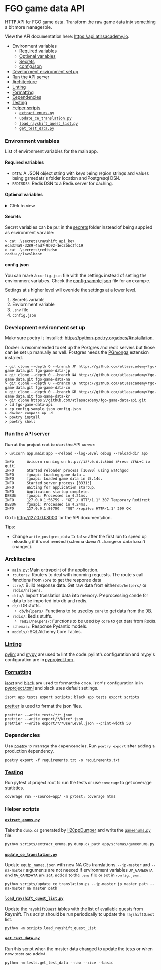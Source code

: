# FGO game data API <!-- omit in toc -->

HTTP API for FGO game data. Transform the raw game data into something a bit more manageable.

View the API documentation here: https://api.atlasacademy.io.

- [Environment variables](#environment-variables)
  - [Required variables](#required-variables)
  - [Optional variables](#optional-variables)
  - [Secrets](#secrets)
  - [config.json](#configjson)
- [Development environment set up](#development-environment-set-up)
- [Run the API server](#run-the-api-server)
- [Architecture](#architecture)
- [Linting](#linting)
- [Formatting](#formatting)
- [Dependencies](#dependencies)
- [Testing](#testing)
- [Helper scripts](#helper-scripts)
  - [`extract_enums.py`](#extract_enumspy)
  - [`update_ce_translation.py`](#update_ce_translationpy)
  - [`load_rayshift_quest_list.py`](#load_rayshift_quest_listpy)
  - [`get_test_data.py`](#get_test_datapy)

### Environment variables


List of environment variables for the main app.

#### Required variables
- `DATA`: A JSON object string with keys being region strings and values being gamedata's folder location and Postgresql DSN.
- `REDISDSN`: Redis DSN to a Redis server for caching.

#### Optional variables
<details>
<summary>Click to view</summary>

- `REDIS_PREFIX`: default to `fgoapi`. Prefix for redis keys.
- `CLEAR_REDIS_CACHE`: default to `True`. If set, will clear the redis cache on start and when the webhook above is used.
- `RATE_LIMIT_PER_5_SEC`: default to `100`. The rate limit per 5 seconds for nice and raw endpoints.
- `RAYSHIFT_API_KEY`: default to `""`. Rayshift.io API key to pull quest data.
- `RAYSHIFT_API_URL`: default to https://rayshift.io/api/v1/. Rayshift.io API URL.
- `QUEST_CACHE_LENGTH`: default to `3600`. How long to cache the quest and war endpoints in seconds. Because the rayshift data is updated continously, web and quest endpoints have lower cache time.
- `WRITE_POSTGRES_DATA`: default to `True`. Overwrite the data in PostgreSQL when importing.
- `WRITE_REDIS_DATA`: default to `True`. Overwrite the data in Redis when importing.
- `ASSET_URL`: defaults to https://assets.atlasacademy.io/GameData/. Base URL for the game assets.
- `OPENAPI_URL`: default to `None`. Set the server URL in the openapi schema export.
- `EXPORT_ALL_NICE`: default to `False`. If set to `True`, at start the app will generate nice data of all servant and CE and serve them at the `/export` endpoint. It's recommended to serve the files in the `/export` folder using nginx or equivalent webserver to lighten the load on the API server.
- `DOCUMENTATION_ALL_NICE`: default to `False`. If set to `True`, there will be links to the exported all nice files in the documentation.
- `GITHUB_WEBHOOK_SECRET`: default to `""`. If set, will add a webhook location at `/GITHUB_WEBHOOK_SECRET/update` that will pull and update the game data. If it's not set, the endpoint is not created.
- `GITHUB_WEBHOOK_GIT_PULL`: default to `False`. If set, the app will do `git pull` on the gamedata repos when the webhook above is used.
- `GITHUB_WEBHOOK_SLEEP`: default to `0`. If set, will delay the action above by `GITHUB_WEBHOOK_SLEEP` seconds.

</details>

#### Secrets

Secret variables can be put in the [secrets](secrets/) folder instead of being supplied as environment variable:
```
> cat .\secrets\rayshift_api_key
eca334a9-3289-4ad7-9b92-1ec2bbc3fc19
> cat .\secrets\redisdsn
redis://localhost
```

#### config.json

You can make a `config.json` file with the settings instead of setting the environment variables. Check the [config.sample.json](config.sample.json) file for an example.

Settings at a higher level will override the settings at a lower level.
1. Secrets variable
2. Enviornment variable
3. `.env` file
4. `config.json`

### Development environment set up

Make sure poetry is installed: https://python-poetry.org/docs/#installation.

Docker is recommended to set up the Postgres and redis servers but those can be set up manually as well. Postgres needs the [PGroonga](https://pgroonga.github.io/install/) extension installed.

```
> git clone --depth 0 --branch JP https://github.com/atlasacademy/fgo-game-data.git fgo-game-data-jp
> git clone --depth 0 --branch NA https://github.com/atlasacademy/fgo-game-data.git fgo-game-data-na
> git clone --depth 0 --branch CN https://github.com/atlasacademy/fgo-game-data.git fgo-game-data-cn
> git clone --depth 0 --branch KR https://github.com/atlasacademy/fgo-game-data.git fgo-game-data-kr
> git clone https://github.com/atlasacademy/fgo-game-data-api.git
> cd fgo-game-data-api
> cp config.sample.json config.json
> docker-compose up -d
> poetry install
> poetry shell
```

### Run the API server

Run at the project root to start the API server:

```
> uvicorn app.main:app --reload --log-level debug --reload-dir app

INFO:     Uvicorn running on http://127.0.0.1:8000 (Press CTRL+C to quit)
INFO:     Started reloader process [16680] using watchgod
INFO      fgoapi: Loading game data …
INFO      fgoapi: Loaded game data in 15.14s.
INFO:     Started server process [33312]
INFO:     Waiting for application startup.
INFO:     Application startup complete.
DEBUG     fgoapi: Processed in 0.21ms.
INFO:     127.0.0.1:56759 - "GET / HTTP/1.1" 307 Temporary Redirect
DEBUG     fgoapi: Processed in 0.24ms.
INFO:     127.0.0.1:56759 - "GET /rapidoc HTTP/1.1" 200 OK
```

Go to http://127.0.0.1:8000 for the API documentation.

Tips:
- Change `write_postgres_data` to `false` after the first run to speed up reloading if it's not needed (schema doesn't change or data hasn't changed).

### Architecture

- `main.py`: Main entrypoint of the application.
- `routers/`: Routers to deal with incoming requests. The routers call functions from `core` to get the response data.
- `core/`: Build response data. Get raw data from either `db/helpers/` or `redis/helpers`.
- `data/`: Import translation data into memory. Preprocessing conde for data to be imported into db and redis.
- `db/`: DB stuffs.
  - `db/helpers/`: Functions to be used by `core` to get data from the DB.
- `redis/`: Redis stuffs.
  - `redis/helpers/`: Functions to be used by `core` to get data from Redis.
- `schemas/`: Response Pydantic models.
- `models/`: SQLAlchemy Core Tables.

### [Linting](scripts/lint.ps1)

[pylint](https://docs.pylint.org/en/latest/index.html) and [mypy](https://mypy.readthedocs.io/en/stable/) are used to lint the code. pylint's configuration and mypy's configuration are in [pyproject.toml](pyproject.toml).

### [Formatting](scripts/format.ps1)

[isort](https://pycqa.github.io/isort/) and [black](https://black.readthedocs.io/en/stable/) are used to format the code. isort's configuration is in [pyproject.toml](pyproject.toml) and black uses default settings.

```
isort app tests export scripts; black app tests export scripts
```

[prettier](https://prettier.io/docs/en/) is used to format the json files.

```
prettier --write tests/*/*.json
prettier --write export/*/Nice*.json
prettier --write export/*/*UserLevel.json --print-width 50
```

### Dependencies

Use [poetry](https://python-poetry.org/docs/) to manage the dependencies. Run `poetry export` after adding a production dependency.

```
poetry export -f requirements.txt -o requirements.txt
```

### [Testing](scripts/test.ps1)

Run pytest at project root to run the tests or use `coverage` to get coverage statistics.

```
coverage run --source=app/ -m pytest; coverage html
```

### Helper scripts

#### [`extract_enums.py`](scripts/extract_enums.py)

Take the `dump.cs` generated by [Il2CppDumper](https://github.com/Perfare/Il2CppDumper) and write the [`gameenums.py`](app/data/gameenums.py) file.

```
python scripts/extract_enums.py dump.cs_path app/schemas/gameenums.py
```

#### [`update_ce_translation.py`](scripts/update_ce_translation.py)

Update `equip_names.json` with new NA CEs translations. `--jp-master` and `--na-master` arguments are not needed if environment variables `JP_GAMEDATA` and `NA_GAMEDATA` are set, added to the `.env` file or set in `config.json`.

```
python scripts/update_ce_translation.py --jp-master jp_master_path --na-master na_master_path
```

#### [`load_rayshift_quest_list.py`](scripts/load_rayshift_quest_list.py)

Update the `rayshiftQuest` tables with the list of available quests from Rayshift. This script should be run periodically to update the `rayshiftQuest` list.

```
python -m scripts.load_rayshift_quest_list
```

#### [`get_test_data.py`](tests/get_test_data.py)

Run this script when the master data changed to update the tests or when new tests are added.

```
python -m tests.get_test_data --raw --nice --basic
```
